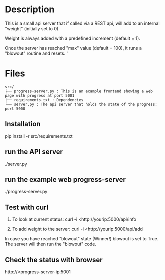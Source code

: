 # Description
This is a small api server that if called via a REST api, will add to an internal "weight" (initially set to 0)

Weight is always added with a predefined increment (default = 1).

Once the server has reached "max" value (default = 100), it runs a "blowout" routine and resets.
'

# Files
```
src/
├── progress-server.py : This is an example frontend showing a web page with progress at port 5001
├── requirements.txt : Dependencies
└── server.py : The api server that holds the state of the progress: port 5000
```

## Installation

pip install -r src/requirements.txt

## run the API server

./server.py

## run the example web progress-server
./progress-server.py

## Test with curl

1. To look at current status:
curl -i <http://yourip:5000/api/info

2. To add weight to the server:
curl -i <http://yourip:5000/api/add

In case you have reached "blowout" state (Winner!) blowout is set to True.
The server will then run the "blowout" code.

## Check the status with browser

http://<progress-server-ip:5001
